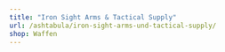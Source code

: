```yaml
---
title: "Iron Sight Arms & Tactical Supply"
url: /ashtabula/iron-sight-arms-und-tactical-supply/
shop: Waffen
---
```

